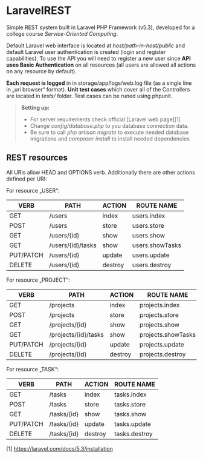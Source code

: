 # LaravelREST
Simple REST system built in Laravel PHP Framework (v5.3), developed for a college course *Service-Oriented Computing*.

Default Laravel web interface is located at *host/path-in-host/public* and default Laravel user authentication is created (login and register capabilities). To use the API you will need to register a new user since **API uses Basic Authentication** on all resources (all users are allowed all actions on any resource by default).

**Each request is logged** in in storage/app/logs/web.log file (as a single line in „uri browser“ format). 
**Unit test cases** which cover all of the Controllers are located in *tests/* folder. Test cases can be runed using phpunit.

> **Setting up:**
> - For server requirements check official [Laravel web page][1]
> - Change *config/database.php* to you database connection data.
> - Be sure to call *php artisan migrate* to execute needed database migrations and *composer install* to install needed dependencies

## REST resources

All URIs allow HEAD and OPTIONS verb. Additionally  there are other actions defined per URI:

For resource „USER“:

|VERB	|PATH	|ACTION	|ROUTE NAME
|-----|-----|-------|----------
|GET	|/users	|index	|users.index
|POST	|/users	|store	|users.store
|GET	|/users/{id}	|show	|users.show
|GET	|/users/{id}/tasks	|show	|users.showTasks
|PUT/PATCH	|/users/{id}	|update	|users.update
|DELETE	|/users/{id}	|destroy	|users.destroy

For resource „PROJECT“:

|VERB	|PATH	|ACTION	|ROUTE NAME
|-----|-----|-------|----------
|GET	|/projects	|index	|projects.index
|POST	|/projects	|store	|projects.store
|GET	|/projects/{id}	|show	|projects.show
GET	|/projects/{id}/tasks	|show	|projects.showTasks
|PUT/PATCH	|/projects/{id}	|update	|projects.update
|DELETE	|/projects/{id}	|destroy	|projects.destroy

For resource „TASK“:

|VERB	|PATH	|ACTION	|ROUTE NAME
|-----|-----|-------|----------
|GET	|/tasks	|index	|tasks.index
|POST	|/tasks	|store	|tasks.store
|GET	|/tasks/{id}	|show	|tasks.show
|PUT/PATCH	|/tasks/{id}	|update	|tasks.update
|DELETE	|/tasks/{id}	|destroy	|tasks.destroy

[1] https://laravel.com/docs/5.3/installation
